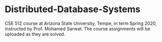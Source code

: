 # Distributed-Database-Systems
CSE 512 course at Arizona State University, Tempe, in term Spring 2020, instructed by Prof. Mohamed Sarwat. The course assignments will be uploaded as they are solved.
